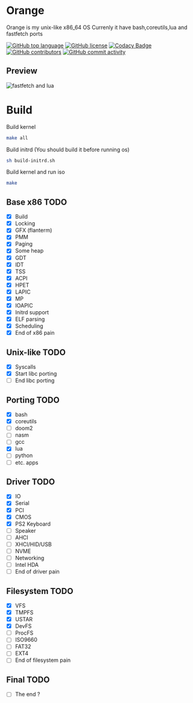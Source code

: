 
# Orange

Orange is my unix-like x86_64 OS
Currenly it have bash,coreutils,lua and fastfetch ports

[![GitHub top language](https://img.shields.io/github/languages/top/cpplover0/orange?logo=c&label=)](https://github.com/cpplover0/orange/blob/master/src/kernel/Makefile)
[![GitHub license](https://img.shields.io/github/license/cpplover0/orange)](https://github.com/cpplover0/orange/blob/master/LICENSE)
[![Codacy Badge](https://app.codacy.com/project/badge/Grade/e78ad48f394f46d1bb98f1942c7e1f21)]()
[![GitHub contributors](https://img.shields.io/github/contributors/cpplover0/orange)](https://github.com/cpplover0/orange/graphs/contributors)
[![GitHub commit activity](https://img.shields.io/github/commit-activity/m/cpplover0/orange)](https://github.com/cpplover0/orange/commits)

## Preview
![fastfetch and lua](https://github.com/cpplover0/orange/tools/img/work.png)



# Build

Build kernel
```sh
make all
```

Build initrd (You should build it before running os)
```sh
sh build-initrd.sh
```

Build kernel and run iso 
```sh
make
```


## Base x86 TODO

- [x] Build
- [x] Locking
- [x] GFX (flanterm)
- [x] PMM 
- [x] Paging
- [x] Some heap
- [x] GDT
- [x] IDT
- [x] TSS
- [x] ACPI
- [x] HPET
- [x] LAPIC 
- [x] MP
- [x] IOAPIC
- [x] Initrd support
- [x] ELF parsing
- [x] Scheduling
- [x] End of x86 pain

## Unix-like TODO

- [x] Syscalls
- [x] Start libc porting
- [ ] End libc porting

## Porting TODO

- [x] bash
- [x] coreutils
- [ ] doom2
- [ ] nasm
- [ ] gcc
- [x] lua
- [ ] python
- [ ] etc. apps

## Driver TODO

- [x] IO
- [x] Serial
- [x] PCI
- [x] CMOS
- [x] PS2 Keyboard 
- [ ] Speaker
- [ ] AHCI
- [ ] XHCI/HID/USB
- [ ] NVME
- [ ] Networking
- [ ] Intel HDA
- [ ] End of driver pain

## Filesystem TODO

- [x] VFS
- [x] TMPFS
- [x] USTAR
- [x] DevFS
- [ ] ProcFS
- [ ] ISO9660
- [ ] FAT32
- [ ] EXT4
- [ ] End of filesystem pain

## Final TODO

- [ ] The end ?